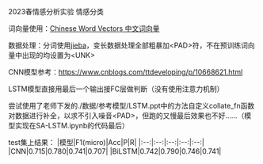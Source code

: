 2023春情感分析实验 情感分类

词向量使用：[Chinese Word Vectors 中文词向量](https://github.com/Embedding/Chinese-Word-Vectors)

数据处理：分词使用[jieba](https://github.com/fxsjy/jieba)，变长数据处理全部粗暴加\<PAD\>符，不在预训练词向量中出现的均设置为\<UNK\>

CNN模型参考：<https://www.cnblogs.com/ttdeveloping/p/10668621.html>

LSTM模型直接用最后一个输出接FC层做判断（没有使用注意力机制）

尝试使用了老师下发的./数据/参考模型/LSTM.ppt中的方法自定义collate_fn函数对数据进行补全，以求不引入噪音\<PAD\>，但跑的又慢最后效果也不好……（模型实现在SA-LSTM.ipynb的代码最后）

test集上结果：
|模型|F1(micro)|Acc|P|R|
|:--:|:--:|:--:|:--:|:--:|
|CNN|0.715|0.780|0.741|0.707|
|BiLSTM|0.742|0.790|0.746|0.741|